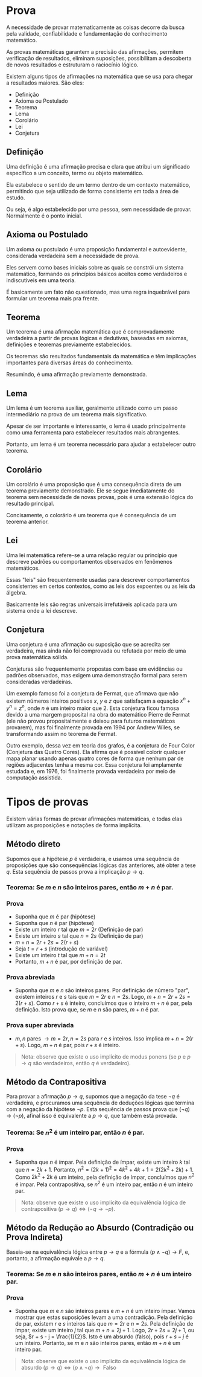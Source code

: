 # Prova

A necessidade de provar matematicamente as coisas decorre da busca pela validade, confiabilidade e fundamentação do conhecimento matemático. 

As provas matemáticas garantem a precisão das afirmações, permitem verificação de resultados, eliminam suposições, possibilitam a descoberta de novos resultados e estruturam o raciocínio lógico.

Existem alguns tipos de afirmações na matemática que se usa para chegar a resultados maiores. São eles:

- Definição
- Axioma ou Postulado
- Teorema
- Lema
- Corolário
- Lei
- Conjetura

## Definição

Uma definição é uma afirmação precisa e clara que atribui um significado específico a um conceito, termo ou objeto matemático. 

Ela estabelece o sentido de um termo dentro de um contexto matemático, permitindo que seja utilizado de forma consistente em toda a área de estudo.

Ou seja, é algo estabelecido por uma pessoa, sem necessidade de provar. Normalmente é o ponto inicial.

## Axioma ou Postulado

Um axioma ou postulado é uma proposição fundamental e autoevidente, considerada verdadeira sem a necessidade de prova. 

Eles servem como bases iniciais sobre as quais se constrói um sistema matemático, formando os princípios básicos aceitos como verdadeiros e indiscutíveis em uma teoria.

É basicamente um fato não questionado, mas uma regra inquebrável para formular um teorema mais pra frente.

## Teorema

Um teorema é uma afirmação matemática que é comprovadamente verdadeira a partir de provas lógicas e dedutivas, baseadas em axiomas, definições e teoremas previamente estabelecidos.

Os teoremas são resultados fundamentais da matemática e têm implicações importantes para diversas áreas do conhecimento.

Resumindo, é uma afirmação previamente demonstrada.

## Lema

Um lema é um teorema auxiliar, geralmente utilizado como um passo intermediário na prova de um teorema mais significativo. 

Apesar de ser importante e interessante, o lema é usado principalmente como uma ferramenta para estabelecer resultados mais abrangentes.

Portanto, um lema é um teorema necessário para ajudar a estabelecer outro teorema.

## Corolário

Um corolário é uma proposição que é uma consequência direta de um teorema previamente demonstrado. Ele se segue imediatamente do teorema sem necessidade de novas provas, pois é uma extensão lógica do resultado principal.

Concisamente, o colorário é um teorema que é consequência de um teorema anterior.

## Lei

Uma lei matemática refere-se a uma relação regular ou princípio que descreve padrões ou comportamentos observados em fenômenos matemáticos. 

Essas "leis" são frequentemente usadas para descrever comportamentos consistentes em certos contextos, como as leis dos expoentes ou as leis da álgebra.

Basicamente leis são regras universais irrefutáveis aplicada para um sistema onde a lei descreve.

## Conjetura

Uma conjetura é uma afirmação ou suposição que se acredita ser verdadeira, mas ainda não foi comprovada ou refutada por meio de uma prova matemática sólida. 

Conjeturas são frequentemente propostas com base em evidências ou padrões observados, mas exigem uma demonstração formal para serem consideradas verdadeiras.

Um exemplo famoso foi a conjetura de Fermat, que afirmava que não existem números inteiros positivos $x$, $y$ e $z$ que satisfaçam a equação $x^n + y^n = z^n$, onde $n$ é um inteiro maior que 2. Esta conjetura ficou famosa devido a uma margem proposital na obra do matemático Pierre de Fermat (ele não provou propositalmente e deixou para futuros matemáticos provarem), mas foi finalmente provada em 1994 por Andrew Wiles, se transformando assim no teorema de Fermat.

Outro exemplo, dessa vez em teoria dos grafos, é a conjetura de Four Color (Conjetura das Quatro Cores). Ela afirma que é possível colorir qualquer mapa planar usando apenas quatro cores de forma que nenhum par de regiões adjacentes tenha a mesma cor. Essa conjetura foi amplamente estudada e, em 1976, foi finalmente provada verdadeira por meio de computação assistida.

# Tipos de provas

Existem várias formas de provar afirmações matemáticas, e todas elas utilizam as proposições e notações de forma implícita.

## Método direto

Supomos que a hipótese $p$ é verdadeira, e usamos uma sequência de proposições que são consequências lógicas das anteriores, até obter a tese $q$. Esta sequência de passos prova a implicação $p \rightarrow q$.

### Teorema: Se $m$ e $n$ são inteiros pares, então $m + n$ é par.

### Prova

- Suponha que $m$ é par (hipótese)
- Suponha que $n$ é par (hipótese)
- Existe um inteiro $r$ tal que $m = 2r$ (Definição de par)
- Existe um inteiro $s$ tal que $n = 2s$ (Definição de par)
- $m + n = 2r + 2s = 2(r + s)$
- Seja $t = r + s$ (introdução de variável)
- Existe um inteiro $t$ tal que $m + n = 2t$
- Portanto, $m + n$ é par, por definição de par.

### Prova abreviada

- Suponha que $m$ e $n$ são inteiros pares. Por definição de número "par", existem inteiros $r$ e $s$ tais que $m = 2r$ e $n = 2s$. Logo, $m + n = 2r + 2s = 2(r + s)$. Como $r + s$ é inteiro, concluímos que o inteiro $m + n$ é par, pela definição. Isto prova que, se $m$ e $n$ são pares, $m + n$ é par.

### Prova super abreviada

- $m, n$ pares $\rightarrow m = 2r, n = 2s$ para $r$ e $s$ inteiros. Isso implica $m + n = 2(r + s)$. Logo, $m + n$ é par, pois $r + s$ é inteiro.


>Nota: observe que existe o uso implícito de modus ponens (se $p$ e $p \rightarrow q$ são verdadeiros, então $q$ é verdadeiro).

## Método da Contrapositiva

Para provar a afirmação $p \rightarrow q$, supomos que a negação da tese $\neg q$ é verdadeira, e procuramos uma sequência de deduções lógicas que termina com a negação da hipótese $\neg p$. Esta sequência de passos prova que $(\neg q) \rightarrow (\neg p)$, afinal isso é equivalente a $p \rightarrow q$, que também está provada.

### Teorema: Se $n^2$ é um inteiro par, então $n$ é par.

### Prova

- Suponha que $n$ é ímpar. Pela definição de ímpar, existe um inteiro $k$ tal que $n = 2k + 1$. Portanto, $n^2 = (2k + 1)^2 = 4k^2 + 4k + 1 = 2(2k^2 + 2k) + 1$. Como $2k^2 + 2k$ é um inteiro, pela definição de ímpar, concluímos que $n^2$ é ímpar. Pela contrapositiva, se $n^2$ é um inteiro par, então $n$ é um inteiro par.

>Nota: observe que existe o uso implícito da equivalência lógica de contrapositiva $(p \rightarrow q) \Leftrightarrow (\neg q \rightarrow \neg p)$.

## Método da Redução ao Absurdo (Contradição ou Prova Indireta)

Baseia-se na equivalência lógica entre $p \rightarrow q$ e a fórmula $(p \land \neg q) \rightarrow F$, e, portanto, a afirmação equivale a $p \rightarrow q$.

### Teorema: Se $m$ e $n$ são inteiros pares, então $m + n$ é um inteiro par.

### Prova

- Suponha que $m$ e $n$ são inteiros pares e $m + n$ é um inteiro ímpar. Vamos mostrar que estas suposições levam a uma contradição. Pela definição de par, existem $r$ e $s$ inteiros tais que $m = 2r$ e $n = 2s$. Pela definição de ímpar, existe um inteiro $j$ tal que $m + n = 2j + 1$. Logo, $2r + 2s = 2j + 1$, ou seja, $r + s - j = \frac{1}{2}$. Isto é um absurdo (falso), pois $r + s - j$ é um inteiro. Portanto, se $m$ e $n$ são inteiros pares, então $m + n$ é um inteiro par.

>Nota: observe que existe o uso implícito da equivalência lógica de absurdo $(p \rightarrow q) \Leftrightarrow (p \land \neg q) \rightarrow \text{ Falso}$

